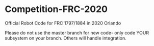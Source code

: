 # Competition-FRC-2020
Official Robot Code for FRC 1797/1884 in 2020 Orlando

Please do not use the master branch for new code- only code YOUR subsystem on your branch. Others will handle integration.
